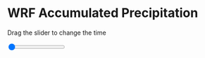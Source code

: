 <h1>WRF Accumulated Precipitation</h1>
<p>Drag the slider to change the time</p>

<div class="slidecontainer">
<input oninput='setImage(this)' class="slider" type="range" min="0" max="3" value="0" step="1" />
<img id='img'/>
</div>

<script>
var img = document.getElementById('img');
var img_array = ['/assets/images/wrf/r_wrfout_d01_2020-05-01_12:00:00.png',
'/assets/images/wrf/r_wrfout_d01_2020-05-01_13:00:00.png',
'/assets/images/wrf/r_wrfout_d01_2020-05-01_14:00:00.png',];
function setImage(obj)
{
        var value = obj.value;
        img.src = img_array[value];

}
</script>
